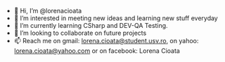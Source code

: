 - 👋 Hi, I’m @lorenacioata
- 👀 I’m interested in meeting new ideas and learning new stuff everyday
- 🌱 I’m currently learning CSharp and DEV-QA Testing.
- 💞️ I’m looking to collaborate on future projects
- 📫 Reach me on gmail: lorena.cioata@student.usv.ro, on yahoo: lorena.cioata@yahoo.com or on facebook: Lorena Cioata
